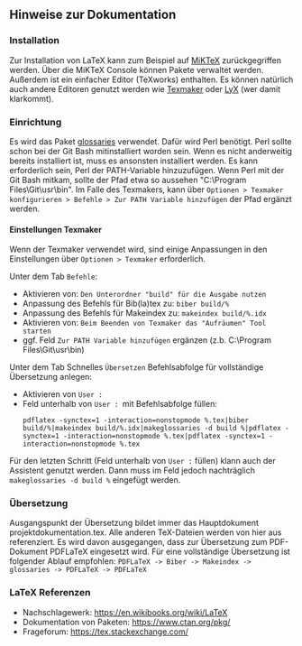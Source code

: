 ## Hinweise zur Dokumentation

### Installation

Zur Installation von LaTeX kann zum Beispiel auf [MiKTeX](https://miktex.org/download "Download MiKTeX") zurückgegriffen werden.
Über die MiKTeX Console können Pakete verwaltet werden. Außerdem ist ein einfacher Editor (TeXworks) enthalten.
Es können natürlich auch andere Editoren genutzt werden wie [Texmaker](https://www.xm1math.net/texmaker/download.html "Download Texmaker") oder [LyX](https://www.lyx.org/Download, "Download LyX") (wer damit klarkommt).

### Einrichtung

Es wird das Paket [glossaries](https://www.ctan.org/pkg/glossaries "glossaries Paketinfo") verwendet. Dafür wird Perl benötigt. Perl sollte schon bei der Git Bash mitinstalliert worden sein. Wenn es nicht anderweitig bereits installiert ist, muss es ansonsten installiert werden.
Es kann erforderlich sein, Perl der PATH-Variable hinzuzufügen. Wenn Perl mit der Git Bash mitkam, sollte der Pfad etwa so aussehen "C:\Program Files\Git\usr\bin". Im Falle des Texmakers, kann über `Optionen > Texmaker konfigurieren > Befehle > Zur PATH Variable hinzufügen` der Pfad ergänzt werden.

#### Einstellungen Texmaker

Wenn der Texmaker verwendet wird, sind einige Anpassungen in den Einstellungen über `Optionen > Texmaker` erforderlich.

Unter dem Tab `Befehle`:
- Aktivieren von: `Den Unterordner "build" für die Ausgabe nutzen`
- Anpassung des Befehls für Bib(la)tex zu: `biber build/%`
- Anpassung des Befehls für Makeindex zu: `makeindex build/%.idx`
- Aktivieren von: `Beim Beenden von Texmaker das "Aufräumen" Tool starten`
- ggf. Feld `Zur PATH Variable hinzufügen` ergänzen (z.b. C:\Program Files\Git\usr\bin)

Unter dem Tab Schnelles `Übersetzen` Befehlsabfolge für vollständige Übersetzung anlegen:
- Aktivieren von `User :`
- Feld unterhalb von `User : `mit Befehlsabfolge füllen:
	```
	pdflatex -synctex=1 -interaction=nonstopmode %.tex|biber build/%|makeindex build/%.idx|makeglossaries -d build %|pdflatex -synctex=1 -interaction=nonstopmode %.tex|pdflatex -synctex=1 -interaction=nonstopmode %.tex
	```

Für den letzten Schritt (Feld unterhalb von `User :` füllen) klann auch der Assistent genutzt werden. Dann muss im Feld jedoch nachträglich `makeglossaries -d build %` eingefügt werden.

### Übersetzung

Ausgangspunkt der Übersetzung bildet immer das Hauptdokument projektdokumentation.tex. Alle anderen TeX-Dateien werden von hier aus referenziert.
Es wird davon ausgegangen, dass zur Übersetzung zum PDF-Dokument PDFLaTeX eingesetzt wird.
Für eine vollständige Übersetzung ist folgender Ablauf empfohlen:
`PDFLaTeX -> Biber -> Makeindex -> glossaries -> PDFLaTeX -> PDFLaTeX`

### LaTeX Referenzen

- Nachschlagewerk: <https://en.wikibooks.org/wiki/LaTeX>
- Dokumentation von Paketen: <https://www.ctan.org/pkg/>
- Frageforum: <https://tex.stackexchange.com/>